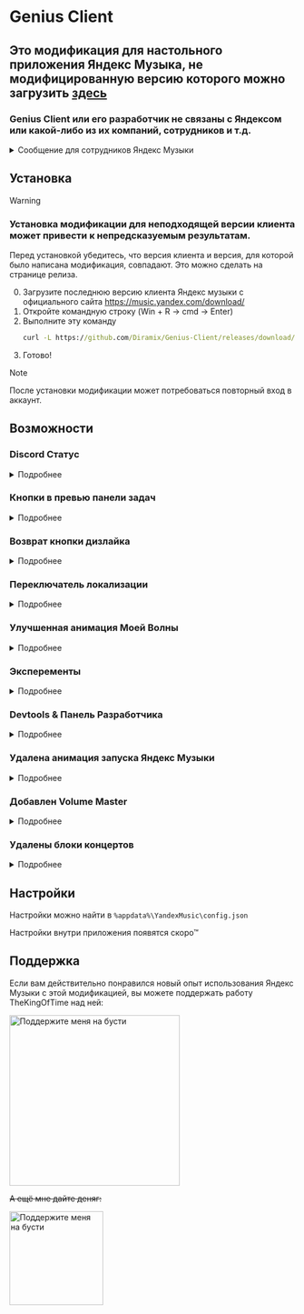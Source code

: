 # Genius Client

## Это модификация для настольного приложения Яндекс Музыка, не модифицированную версию которого можно загрузить [здесь](https://music.yandex.com/download/)
### Genius Client или его разработчик не связаны с Яндексом или какой-либо из их компаний, сотрудников и т.д.
<details>
   <summary>Сообщение для сотрудников Яндекс Музыки</summary>
   
   Поскольку вы сочли код TheKingOfTime полезным и скопировали некоторые части [отсюда](https://github.com/TheKing-OfTime/YandexMusicModClient/commit/5384285a8de1101102fc21f593266807b38a304f#diff-c314348839e9fcfdd871cc449297e9cf3f9631701ff29758014ba11bf9200ba0) (более конкретно, событие PLAYER_ACTION) и добавили его в ванильный клиент, возможно, вы захотите нанять его.
   Его работа будет намного эффективнее, если он буду работать над исходным кодом в уютном бомжарнике, а не с минифицированной и прогнанной через webpack версией кода!
</details>


## Установка

> [!WARNING]  
> ### Установка модификации для неподходящей версии клиента может привести к непредсказуемым результатам.
> Перед установкой убедитесь, что версия клиента и версия, для которой было написана модификация, совпадают.
> Это можно сделать на странице релиза.

0. Загрузите последнюю версию клиента Яндекс музыки с официального сайта https://music.yandex.com/download/
1. Откройте командную строку (Win + R -> cmd -> Enter)
2. Выполните эту команду
   ```bat
   curl -L https://github.com/Diramix/Genius-Client/releases/download/Genius-Client-1.1.3/app.asar > %localappdata%/Programs/YandexMusic/resources/app.asar
   ```
3. Готово!

> [!NOTE]  
> После установки модификации может потребоваться повторный вход в аккаунт.


## Возможности

### Discord Статус
<details>
   <summary>Подробнее</summary>

<details>
   <summary>Настройки</summary>
   
      "discordRPC": {
			"enable": true or false,                         //Включает или отключает disocrd RPC
			"applicationIDForRPC": "1124055337234858005",    //ID пользовательского приложения вашего для discord RPC
			"showButtons": true or false,                    //Включает или отключает все кнопки в состоянии discord 
			"overrideDeepLinksExperiment": true or false,    //Включает или отключает разделение веб-кнопок и кнопок рабочего стола на одну кнопку
			"showGitHubButton": true or false                //Включает или отключает кнопку Github, если для параметра overrideDeepLinksExperiment установлено значение true
      }
      
</details>

   
Добавляет поддержку отображения текущего трека как статуса в Discord
![изображение](https://github.com/user-attachments/assets/2816f0af-b5d3-4907-9dd4-d970f0f66593)

</details>

### Кнопки в превью панели задач
<details>
   <summary>Подробнее</summary>

   
Добавляет поддержку расширений панели задач (Taskbar Extensions)

<details>
   <summary>Настройки</summary>
      
      "taskBarExtensions": {
			"enable": true or false //Включает или отключает расширения панели задач
		}
      
</details>

![изображение](https://github.com/user-attachments/assets/9877e5d5-677f-4e0f-8bbe-9294db3f780f)

</details>

### Возврат кнопки дизлайка
<details>
   <summary>Подробнее</summary>
   
Возвращает кнопку дизлайка в плеер на главной.

![image](https://github.com/user-attachments/assets/22a83331-dfc4-4c7b-92c9-4fdbe2758910)

</details>

### Переключатель локализации
<details>
   <summary>Подробнее</summary>
   
Разблокирует переключатель локализации

![изображение](https://github.com/user-attachments/assets/2b4bbeaa-b12c-4987-892d-bacd2111732a)

</details>

### Улучшенная анимация Моей Волны
<details>
   <summary>Подробнее</summary>
   
Улучшает поведение анимации Моей Волны. Она начинает лучше адаптироваться к музыке. Также позволяет настраивать частоту кадров в секунду при рендеринге анимации.
<details>
   <summary>Настройки</summary>
      
      "vibeAnimationEnhancement": {
	    "maxFPS": 25,             	// Максимально допустимая частота кадров в секунду. По умолчанию: 25. Рекомендуемое: 25 - 144. Не устанавливайте значание меньше 1
	    "intensityCoefficient": 1, 	// Чувствительность музыкального анализа. По умолчанию: 1; Рекомендуемое: 0,5 - 2; При значении 0 отключается улучшение анимации (почти :D)
	    "linearDeBoost": 5,		// Коэффициент выделения пиков в треке от основного трека. По умолчанию: 5. Рекомендуемое: 2 - 8. Если 1, отключает разделение пиков.
	    "playOnAnyEntity": false,	// Если включено, анимация воспроизводится, даже если источник трека не Моя Волна.
	    "disableRendering": false	// Полностью отключает анимацию. Используйте только если почувствуете значительное падение кадров в секунду. В противном случае подберите оптимальное значение параметра maxFPS для вашей системы.
      }
      
</details>

До:

https://github.com/user-attachments/assets/23a8da4d-3d6a-43c6-a5f5-965e065ed912

После:

https://github.com/user-attachments/assets/b062a3ee-d05e-4cf3-8e03-b6f8bf66525c

</details>

### Эксперементы
<details>
   <summary>Подробнее</summary>
   
Позволяет включать/выключать эксперементы. Для этого вам нужно модифицировать `%appdata%\YandexMusic\config.json`:

По умолчанию переопределены эти эксперементы:
```js
{
      WebNextEqualizer: 'on',
      WebNextTrackAboutModal: 'on',
      WebNextLanguageSwitcher: 'on',
      WebNextUGC: 'on',
}
```
</details>

### Devtools & Панель Разработчика
<details>
   <summary>Подробнее</summary>
   
Devtools по умолчанию отключены. Чтобы включить их, вам необходимо изменить `%appdata%\YandexMusic\config.json`:

Измените `"enableDevTools": false` на `"enableDevTools": true`

![electron_L6SeZLnSAH](https://github.com/TheKing-OfTime/YandexMusicModClient/assets/68960526/ae841087-d910-45e5-a007-3fd869a493e1)

![electron_y6aOeckPLH](https://github.com/TheKing-OfTime/YandexMusicModClient/assets/68960526/4bde4785-9196-4ac6-ad3b-9ac5db5b61c8)

</details>

### Удалена анимация запуска Яндекс Музыки
<details>
    <summary>Подробнее</summary>
Всех же бесит эта ужасная анимация!? Так вот, её больше нет!

Яндекс Музыка запускается быстро и плавно.
</details>

### Добавлен Volume Master
<details>
    <summary>Подробнее</summary>
	
![image](https://github.com/user-attachments/assets/78f842c6-5259-42b6-8b2a-c38ab7ea2314)

Теперь вы можете менять громкость на ALT + колёсико мыши вверх или вниз

**Создатель этого скрипта:**

<div align="center">

[![Avatar](https://github.com/user-attachments/assets/bdf69eba-3e60-4006-9aed-c071afc2c7a2)](https://github.com/Maks1mio)

**[EvT (Maks1mio)](https://github.com/Maks1mio)**

Нажмите чтобы перейти на страницу создателя скрипта

</div>

</details>

### Удалены блоки концертов
<details>
    <summary>Подробнее</summary>
Встроен скрипт "No Concerts 1.0.0" для удаления блоков концертов
	
![image](https://github.com/user-attachments/assets/383c8112-474a-4cc9-8f22-733aaf44b9d5)
</details>

## Настройки
Настройки можно найти в `%appdata%\YandexMusic\config.json`

Настройки внутри приложения появятся скоро™ 

## Поддержка
Если вам действительно понравился новый опыт использования Яндекс Музыки с этой модификацией, вы можете поддержать работу TheKingOfTime над ней:
<p align="left">
   <a href="https://boosty.to/thekingoftime/donate">
      <img width="300" alt="Поддержите меня на бусти" src="https://github.com/user-attachments/assets/7b341f16-6513-4138-a3c5-b5892b062f63">
   </a>
</p>

~~А ещё мне дайте деняг:~~
<p align="left">
   <a href="https://boosty.to/Diramix">
      <img width="165" alt="Поддержите меня на бусти" src="https://github.com/user-attachments/assets/97220d0f-21c6-42bd-91ff-bfedbc2e32c8">
   </a>
</p>
